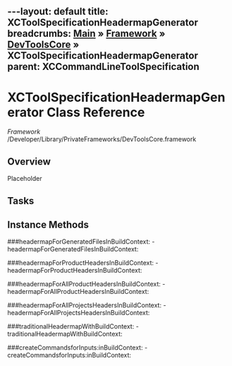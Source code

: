 ---layout: default
title: XCToolSpecificationHeadermapGenerator
breadcrumbs: <a href="/index.html">Main</a> &raquo; <a href="/Frameworks.html">Framework</a> &raquo; <a href="/Frameworks/DevToolsCore.html">DevToolsCore</a> &raquo; XCToolSpecificationHeadermapGenerator
parent: XCCommandLineToolSpecification 
---
# XCToolSpecificationHeadermapGenerator Class Reference

*Framework* /Developer/Library/PrivateFrameworks/DevToolsCore.framework

## Overview

Placeholder

## Tasks

## Instance Methods

<a name="-headermapForGeneratedFilesInBuildContext:"></a>
###headermapForGeneratedFilesInBuildContext:
    - headermapForGeneratedFilesInBuildContext:

<a name="-headermapForProductHeadersInBuildContext:"></a>
###headermapForProductHeadersInBuildContext:
    - headermapForProductHeadersInBuildContext:

<a name="-headermapForAllProductHeadersInBuildContext:"></a>
###headermapForAllProductHeadersInBuildContext:
    - headermapForAllProductHeadersInBuildContext:

<a name="-headermapForAllProjectsHeadersInBuildContext:"></a>
###headermapForAllProjectsHeadersInBuildContext:
    - headermapForAllProjectsHeadersInBuildContext:

<a name="-traditionalHeadermapWithBuildContext:"></a>
###traditionalHeadermapWithBuildContext:
    - traditionalHeadermapWithBuildContext:

<a name="-createCommandsforInputs:inBuildContext:"></a>
###createCommandsforInputs:inBuildContext:
    - createCommandsforInputs:inBuildContext:

